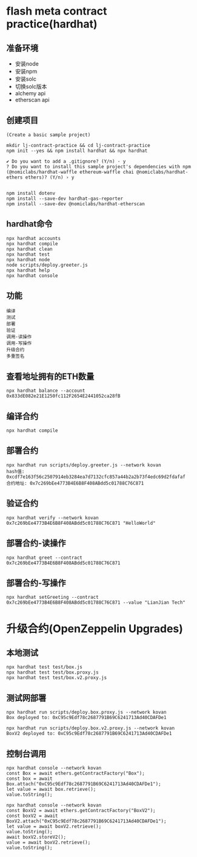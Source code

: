 # flash meta contract practice(hardhat)

## 准备环境

- 安装node
- 安装npm
- 安装solc
- 切换solc版本
- alchemy api
- etherscan api

## 创建项目

```
(Create a basic sample project)

mkdir lj-contract-practice && cd lj-contract-practice
npm init --yes && npm install hardhat && npx hardhat

✔ Do you want to add a .gitignore? (Y/n) · y
? Do you want to install this sample project's dependencies with npm (@nomiclabs/hardhat-waffle ethereum-waffle chai @nomiclabs/hardhat-ethers ethers)? (Y/n) › y


npm install dotenv
npm install --save-dev hardhat-gas-reporter 
npm install --save-dev @nomiclabs/hardhat-etherscan
```

## hardhat命令

```shell
npx hardhat accounts
npx hardhat compile
npx hardhat clean
npx hardhat test
npx hardhat node
node scripts/deploy.greeter.js
npx hardhat help
npx hardhat console
```

## 功能

```
编译
测试
部署
验证
调用-读操作
调用-写操作
升级合约
多重签名
```

## 查看地址拥有的ETH数量

```
npx hardhat balance --account 0x833dE082e21E1250fc112F2654E2441052ca28fB
```

## 编译合约

```
npx hardhat compile
```

## 部署合约

```
npx hardhat run scripts/deploy.greeter.js --network kovan 
hash值: 0xcdf7e163f56c2507914eb3284ea7d7132cfc857a44b2a2b73f4edc69d2fdafaf
合约地址: 0x7c269bEe4773B4E6B8F408ABdd5c01788C76C871
```

## 验证合约

```
npx hardhat verify --network kovan 0x7c269bEe4773B4E6B8F408ABdd5c01788C76C871 "HelloWorld"
```

## 部署合约-读操作

```
npx hardhat greet --contract 0x7c269bEe4773B4E6B8F408ABdd5c01788C76C871 
```

## 部署合约-写操作

```
npx hardhat setGreeting --contract 0x7c269bEe4773B4E6B8F408ABdd5c01788C76C871 --value "LianJian Tech"
```

# 升级合约(OpenZeppelin Upgrades)

## 本地测试

```
npx hardhat test test/box.js
npx hardhat test test/box.proxy.js 
npx hardhat test test/box.v2.proxy.js 
```

## 测试网部署

```
npx hardhat run scripts/deploy.box.proxy.js --network kovan 
Box deployed to: 0xC95c9Edf78c2687791B69C6241713Ad40CDAFDe1

npx hardhat run scripts/deploy.box.v2.proxy.js --network kovan 
BoxV2 deployed to: 0xC95c9Edf78c2687791B69C6241713Ad40CDAFDe1
```

## 控制台调用

```
npx hardhat console --network kovan 
const Box = await ethers.getContractFactory("Box");
const box = await Box.attach("0xC95c9Edf78c2687791B69C6241713Ad40CDAFDe1");
let value = await box.retrieve();
value.toString();

npx hardhat console --network kovan 
const BoxV2 = await ethers.getContractFactory("BoxV2");
const boxV2 = await BoxV2.attach("0xC95c9Edf78c2687791B69C6241713Ad40CDAFDe1");
let value = await boxV2.retrieve();
value.toString();
await boxV2.storeV2();
value = await boxV2.retrieve();
value.toString();
```
